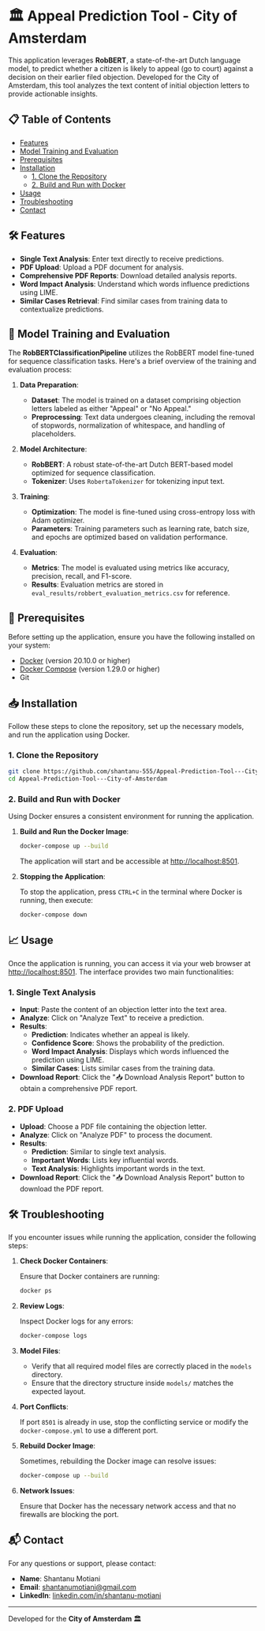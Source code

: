 # 🏛️ Appeal Prediction Tool - City of Amsterdam

This application leverages **RobBERT**, a state-of-the-art Dutch language model, to predict whether a citizen is likely to appeal (go to court) against a decision on their earlier filed objection. Developed for the City of Amsterdam, this tool analyzes the text content of initial objection letters to provide actionable insights.

## 📋 Table of Contents

- [Features](#features)
- [Model Training and Evaluation](#model-training-and-evaluation)
- [Prerequisites](#prerequisites)
- [Installation](#installation)
  - [1. Clone the Repository](#1-clone-the-repository)
  - [2. Build and Run with Docker](#2-build-and-run-with-docker)
- [Usage](#usage)
- [Troubleshooting](#troubleshooting)
- [Contact](#contact)

## 🛠️ Features

- **Single Text Analysis**: Enter text directly to receive predictions.
- **PDF Upload**: Upload a PDF document for analysis.
- **Comprehensive PDF Reports**: Download detailed analysis reports.
- **Word Impact Analysis**: Understand which words influence predictions using LIME.
- **Similar Cases Retrieval**: Find similar cases from training data to contextualize predictions.

## 🤖 Model Training and Evaluation

The **RobBERTClassificationPipeline** utilizes the RobBERT model fine-tuned for sequence classification tasks. Here's a brief overview of the training and evaluation process:

1. **Data Preparation**:
   - **Dataset**: The model is trained on a dataset comprising objection letters labeled as either "Appeal" or "No Appeal."
   - **Preprocessing**: Text data undergoes cleaning, including the removal of stopwords, normalization of whitespace, and handling of placeholders.

2. **Model Architecture**:
   - **RobBERT**: A robust state-of-the-art Dutch BERT-based model optimized for sequence classification.
   - **Tokenizer**: Uses `RobertaTokenizer` for tokenizing input text.

3. **Training**:
   - **Optimization**: The model is fine-tuned using cross-entropy loss with Adam optimizer.
   - **Parameters**: Training parameters such as learning rate, batch size, and epochs are optimized based on validation performance.

4. **Evaluation**:
   - **Metrics**: The model is evaluated using metrics like accuracy, precision, recall, and F1-score.
   - **Results**: Evaluation metrics are stored in `eval_results/robbert_evaluation_metrics.csv` for reference.

## 🚀 Prerequisites

Before setting up the application, ensure you have the following installed on your system:

- [Docker](https://www.docker.com/get-started) (version 20.10.0 or higher)
- [Docker Compose](https://docs.docker.com/compose/install/) (version 1.29.0 or higher)
- Git

## 📥 Installation

Follow these steps to clone the repository, set up the necessary models, and run the application using Docker.

### 1. Clone the Repository

```bash
git clone https://github.com/shantanu-555/Appeal-Prediction-Tool---City-of-Amsterdam.git
cd Appeal-Prediction-Tool---City-of-Amsterdam
```

### 2. Build and Run with Docker

Using Docker ensures a consistent environment for running the application.

1. **Build and Run the Docker Image**:

   ```bash
   docker-compose up --build
   ```

   The application will start and be accessible at [http://localhost:8501](http://localhost:8501).

2. **Stopping the Application**:

   To stop the application, press `CTRL+C` in the terminal where Docker is running, then execute:

   ```bash
   docker-compose down
   ```

## 📈 Usage

Once the application is running, you can access it via your web browser at [http://localhost:8501](http://localhost:8501). The interface provides two main functionalities:

### 1. Single Text Analysis

- **Input**: Paste the content of an objection letter into the text area.
- **Analyze**: Click on "Analyze Text" to receive a prediction.
- **Results**:
  - **Prediction**: Indicates whether an appeal is likely.
  - **Confidence Score**: Shows the probability of the prediction.
  - **Word Impact Analysis**: Displays which words influenced the prediction using LIME.
  - **Similar Cases**: Lists similar cases from the training data.
- **Download Report**: Click the "📥 Download Analysis Report" button to obtain a comprehensive PDF report.

### 2. PDF Upload

- **Upload**: Choose a PDF file containing the objection letter.
- **Analyze**: Click on "Analyze PDF" to process the document.
- **Results**:
  - **Prediction**: Similar to single text analysis.
  - **Important Words**: Lists key influential words.
  - **Text Analysis**: Highlights important words in the text.
- **Download Report**: Click the "📥 Download Analysis Report" button to download the PDF report.

## 🛠️ Troubleshooting

If you encounter issues while running the application, consider the following steps:

1. **Check Docker Containers**:
   
   Ensure that Docker containers are running:

   ```bash
   docker ps
   ```

2. **Review Logs**:
   
   Inspect Docker logs for any errors:

   ```bash
   docker-compose logs
   ```

3. **Model Files**:
   
   - Verify that all required model files are correctly placed in the `models` directory.
   - Ensure that the directory structure inside `models/` matches the expected layout.

4. **Port Conflicts**:
   
   If port `8501` is already in use, stop the conflicting service or modify the `docker-compose.yml` to use a different port.

5. **Rebuild Docker Image**:
   
   Sometimes, rebuilding the Docker image can resolve issues:

   ```bash
   docker-compose up --build
   ```

6. **Network Issues**:
   
   Ensure that Docker has the necessary network access and that no firewalls are blocking the port.

## 📬 Contact

For any questions or support, please contact:

- **Name**: Shantanu Motiani
- **Email**: shantanumotiani@gmail.com
- **LinkedIn**: [linkedin.com/in/shantanu-motiani](https://www.linkedin.com/in/shantanu-motiani/)

---

Developed for the **City of Amsterdam** 🏛️